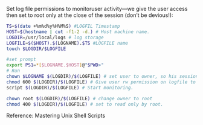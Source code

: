 Set log file permissions to monitoruser activity—we give the user access then set to root only at the close of the session (don’t be devious!):

```sh
TS=$(date +%m%d%y%H%M%S) #LOGFIL Timestamp
HOST=$(hostname | cut -f1-2 -d.) # Host machine name.
LOGDIR=/usr/local/logs # log storage
LOGFILE=$($HOST).$(LOGNAME).$TS #LOGFILE name
touch $LOGDIR/$LOGFILE

#set prompt
export PS1=*[$LOGNAME.$HOST]@"$PWD>"
# Run
chown $LOGNAME $(LOGDIR)/$(LOGFILE) # set user to owner, so his session can edit the file.
chmod 600 $(LOGDIR)/$(LOGFILE) # Give user rw permission on logfile to start logging.
script $(LOGDIR)/$(LOGFILE) # Start monitoring.

chown root $(LOGDIR)/$(LOGFILE) # change owner to root
chmod 400 $(LOGDIR)/$(LOGFILE) # set to read only by root.
```

Reference: Mastering Unix Shell Scripts